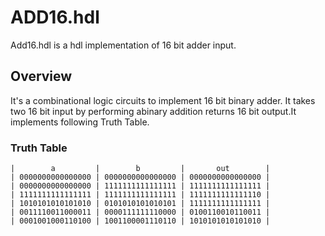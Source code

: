 # ADD16.hdl
Add16.hdl is a hdl implementation of 16 bit adder input.

## Overview

It's a combinational logic circuits to implement 16 bit binary adder. It takes two 16 bit input by performing abinary addition returns 16 bit output.It implements following Truth Table.

### Truth Table

    |        a         |        b         |       out        |
    | 0000000000000000 | 0000000000000000 | 0000000000000000 |
    | 0000000000000000 | 1111111111111111 | 1111111111111111 |
    | 1111111111111111 | 1111111111111111 | 1111111111111110 |
    | 1010101010101010 | 0101010101010101 | 1111111111111111 |
    | 0011110011000011 | 0000111111110000 | 0100110010110011 |
    | 0001001000110100 | 1001100001110110 | 1010101010101010 |


